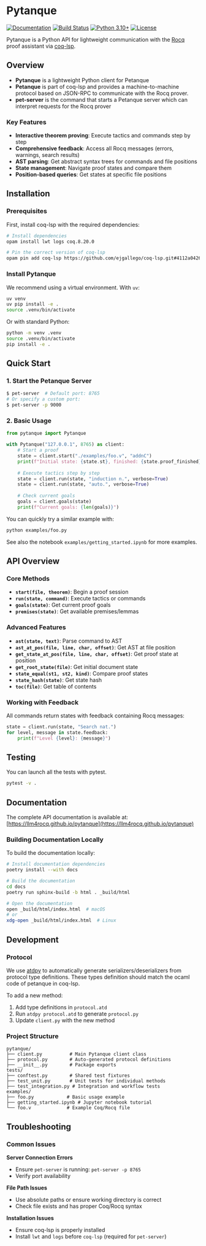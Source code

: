 # Pytanque

[![Documentation](https://img.shields.io/badge/docs-latest-blue.svg)](https://llm4rocq.github.io/pytanque)
[![Build Status](https://github.com/llm4rocq/pytanque/workflows/Documentation/badge.svg?branch=PetanqueV2)](https://github.com/llm4rocq/pytanque/actions)
[![Python 3.10+](https://img.shields.io/badge/python-3.10+-blue.svg)](https://www.python.org/downloads/)
[![License](https://img.shields.io/badge/license-Apache%202.0-blue.svg)](https://github.com/llm4rocq/pytanque/blob/main/LICENSE)

Pytanque is a Python API for lightweight communication with the [Rocq](https://rocq-prover.org/) proof assistant via [coq-lsp](https://github.com/ejgallego/coq-lsp).

## Overview

- **Pytanque** is a lightweight Python client for Petanque
- **Petanque** is part of coq-lsp and provides a machine-to-machine protocol based on JSON-RPC to communicate with the Rocq prover.
- **pet-server** is the command that starts a Petanque server which can interpret requests for the Rocq prover 

### Key Features

- **Interactive theorem proving**: Execute tactics and commands step by step
- **Comprehensive feedback**: Access all Rocq messages (errors, warnings, search results)
- **AST parsing**: Get abstract syntax trees for commands and file positions
- **State management**: Navigate proof states and compare them
- **Position-based queries**: Get states at specific file positions

## Installation

### Prerequisites

First, install coq-lsp with the required dependencies:

```bash
# Install dependencies
opam install lwt logs coq.8.20.0

# Pin the correct version of coq-lsp
opam pin add coq-lsp https://github.com/ejgallego/coq-lsp.git#4112a0426a1ab43819879642e17c131a4f9e0281
```

### Install Pytanque

We recommend using a virtual environment. With `uv`:

```bash
uv venv
uv pip install -e .
source .venv/bin/activate
```

Or with standard Python:

```bash
python -m venv .venv
source .venv/bin/activate
pip install -e .
```

## Quick Start

### 1. Start the Petanque Server

```bash
$ pet-server  # Default port: 8765
# Or specify a custom port:
$ pet-server -p 9000
```

### 2. Basic Usage

```python
from pytanque import Pytanque

with Pytanque("127.0.0.1", 8765) as client:
    # Start a proof
    state = client.start("./examples/foo.v", "addnC")
    print(f"Initial state: {state.st}, finished: {state.proof_finished}")
    
    # Execute tactics step by step
    state = client.run(state, "induction n.", verbose=True)
    state = client.run(state, "auto.", verbose=True)
    
    # Check current goals
    goals = client.goals(state)
    print(f"Current goals: {len(goals)}")
```

You can quickly try a similar example with:

```bash
python examples/foo.py
```

See also the notebook `examples/getting_started.ipynb` for more examples.

## API Overview

### Core Methods

- **`start(file, theorem)`**: Begin a proof session
- **`run(state, command)`**: Execute tactics or commands
- **`goals(state)`**: Get current proof goals
- **`premises(state)`**: Get available premises/lemmas

### Advanced Features

- **`ast(state, text)`**: Parse command to AST
- **`ast_at_pos(file, line, char, offset)`**: Get AST at file position
- **`get_state_at_pos(file, line, char, offset)`**: Get proof state at position
- **`get_root_state(file)`**: Get initial document state
- **`state_equal(st1, st2, kind)`**: Compare proof states
- **`state_hash(state)`**: Get state hash
- **`toc(file)`**: Get table of contents

### Working with Feedback

All commands return states with feedback containing Rocq messages:

```python
state = client.run(state, "Search nat.")
for level, message in state.feedback:
    print(f"Level {level}: {message}")
```

## Testing


You can launch all the tests with pytest.

```bash
pytest -v .
```

## Documentation

The complete API documentation is available at: [https://llm4rocq.github.io/pytanque](https://llm4rocq.github.io/pytanque)

### Building Documentation Locally

To build the documentation locally:

```bash
# Install documentation dependencies
poetry install --with docs

# Build the documentation
cd docs
poetry run sphinx-build -b html . _build/html

# Open the documentation
open _build/html/index.html  # macOS
# or
xdg-open _build/html/index.html  # Linux
```

## Development

### Protocol

We use [atdpy](https://atd.readthedocs.io/en/latest/atdpy.html) to automatically generate serializers/deserializers from protocol type definitions. These types definition should match the ocaml code of petanque in coq-lsp.

To add a new method:

1. Add type definitions in `protocol.atd`
2. Run `atdpy protocol.atd` to generate `protocol.py`
3. Update `client.py` with the new method

### Project Structure

```
pytanque/
├── client.py          # Main Pytanque client class
├── protocol.py        # Auto-generated protocol definitions
├── __init__.py        # Package exports
tests/
├── conftest.py        # Shared test fixtures
├── test_unit.py       # Unit tests for individual methods
├── test_integration.py # Integration and workflow tests
examples/
├── foo.py            # Basic usage example
├── getting_started.ipynb # Jupyter notebook tutorial
└── foo.v             # Example Coq/Rocq file
```

## Troubleshooting

### Common Issues

**Server Connection Errors**
- Ensure `pet-server` is running: `pet-server -p 8765`
- Verify port availability

**File Path Issues**
- Use absolute paths or ensure working directory is correct
- Check file exists and has proper Coq/Rocq syntax

**Installation Issues**
- Ensure coq-lsp is properly installed
- Install `lwt` and `logs` before `coq-lsp` (required for `pet-server`)
